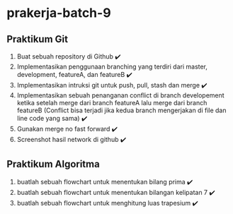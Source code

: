 # prakerja-batch-9

## Praktikum Git
1. Buat sebuah repository di Github ✔️
2. Implementasikan penggunaan branching yang terdiri dari master, development, featureA, dan featureB ✔️
3. Implementasikan intruksi git untuk push, pull, stash dan merge ✔️
4. Implementasikan sebuah penanganan conflict di branch developement ketika setelah merge dari branch featureA lalu merge dari branch featureB (Conflict bisa terjadi jika kedua branch mengerjakan di file dan line code yang sama) ✔️
5. Gunakan merge no fast forward ✔️
6. Screenshot hasil network di github ✔️

## Praktikum Algoritma
1. buatlah sebuah flowchart untuk menentukan bilang prima ✔️
2. buatlah sebuah flowchart untuk menentukan bilangan kelipatan 7 ✔️
3. buatlah sebuah flowchart untuk menghitung luas trapesium ✔️
